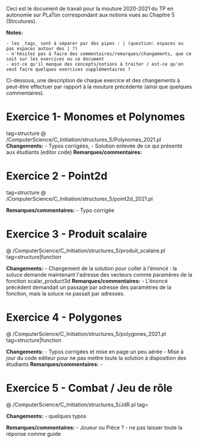 
Ceci est le document de travail pour la mouture 2020-2021 du TP en autonomie sur PLaTon correspondant aux notions vues au Chapitre 5 (Strcutures).


**Notes:**

    - les _tags_ sont à séparer par des pipes : | (question: espaces ou pas espaces autour des | ?)
    - n'hésitez pas à faire des commentaires/remarques/changements, que ce soit sur les exercices ou ce document
    - est-ce qu'il manque des concepts/notions à traiter / est-ce qu'on veut faire quelques exercices supplémentaires ?


Ci-dessous, une description de chaque exercice et des changements à peut-être effectuer par rapport à la mouture précédente (ainsi que quelques commentaires).

# Exercice 1- Monomes et Polynomes
tag=structure
@ /ComputerScience/C_Initiation/structures_5/Polynomes_2021.pl
**Changements:**
    - Typos corrigées,
    - Solution enlevée de ce qui présenté aux étudiants (editor code)
**Remarques/commentaires:**

# Exercice 2 - Point2d
tag=structure
@ /ComputerScience/C_Initiation/structures_5/point2d_2021.pl

**Remarques/commentaires:**
    - Typo corrigée

# Exercice 3 - Produit scalaire

@ /ComputerScience/C_Initiation/structures_5/produit_scalaire.pl
tag=structure|function

**Changements:**
    - Changement de la solution pour coller à l'énoncé : la soluce demande maintenant l'adresse des vecteurs comme paramères de la fonction scalar_product3d
**Remarques/commentaires:**
    - L'énoncé précédent demandait un passage par adresse des paramètres de la fonction, mais la soluce ne passait par adresses.

# Exercice 4 - Polygones

@ /ComputerScience/C_Initiation/structures_5/polygones_2021.pl
tag=structure|function


**Changements:**
    - Typos corrigées et mise en page un peu aérée
    - Mise à jour du code editeur pour ne pas mettre toute la solution à disposition des étudiants
**Remarques/commentaires:**
    - 

# Exercice 5 - Combat / Jeu de rôle

@ /ComputerScience/C_Initiation/structures_5/JdR.pl
tag=

**Changements:**
    - quelques typos

**Remarques/commentaires:**
    - Joueur ou Pièce ?
    - ne pas laisser toute la réponse comme guide





